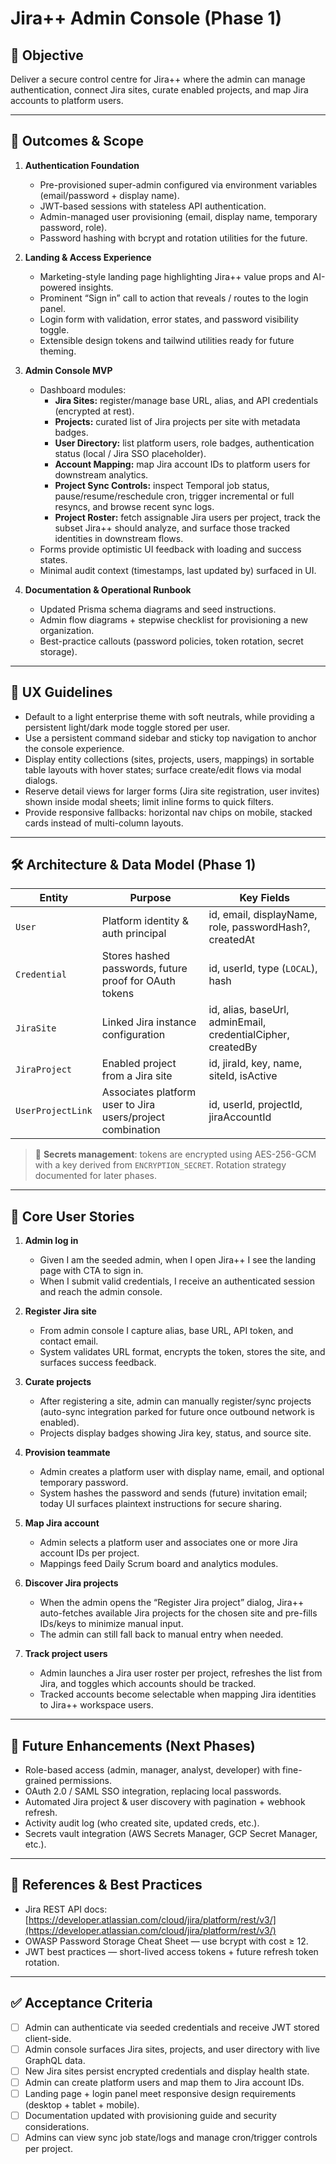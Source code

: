 


# Jira++ Admin Console (Phase 1)

## 🎯 Objective
Deliver a secure control centre for Jira++ where the admin can manage authentication, connect Jira sites, curate enabled projects, and map Jira accounts to platform users.

---

## 🧩 Outcomes & Scope

1. **Authentication Foundation**
   - Pre-provisioned super-admin configured via environment variables (email/password + display name).
   - JWT-based sessions with stateless API authentication.
   - Admin-managed user provisioning (email, display name, temporary password, role).
   - Password hashing with bcrypt and rotation utilities for the future.

2. **Landing & Access Experience**
   - Marketing-style landing page highlighting Jira++ value props and AI-powered insights.
   - Prominent “Sign in” call to action that reveals / routes to the login panel.
   - Login form with validation, error states, and password visibility toggle.
   - Extensible design tokens and tailwind utilities ready for future theming.

3. **Admin Console MVP**
   - Dashboard modules:
     - **Jira Sites:** register/manage base URL, alias, and API credentials (encrypted at rest).
     - **Projects:** curated list of Jira projects per site with metadata badges.
     - **User Directory:** list platform users, role badges, authentication status (local / Jira SSO placeholder).
     - **Account Mapping:** map Jira account IDs to platform users for downstream analytics.
     - **Project Sync Controls:** inspect Temporal job status, pause/resume/reschedule cron, trigger incremental or full resyncs, and browse recent sync logs.
     - **Project Roster:** fetch assignable Jira users per project, track the subset Jira++ should analyze, and surface those tracked identities in downstream flows.
   - Forms provide optimistic UI feedback with loading and success states.
   - Minimal audit context (timestamps, last updated by) surfaced in UI.

4. **Documentation & Operational Runbook**
   - Updated Prisma schema diagrams and seed instructions.
   - Admin flow diagrams + stepwise checklist for provisioning a new organization.
   - Best-practice callouts (password policies, token rotation, secret storage).

---

## 🎨 UX Guidelines

- Default to a light enterprise theme with soft neutrals, while providing a persistent light/dark mode toggle stored per user.
- Use a persistent command sidebar and sticky top navigation to anchor the console experience.
- Display entity collections (sites, projects, users, mappings) in sortable table layouts with hover states; surface create/edit flows via modal dialogs.
- Reserve detail views for larger forms (Jira site registration, user invites) shown inside modal sheets; limit inline forms to quick filters.
- Provide responsive fallbacks: horizontal nav chips on mobile, stacked cards instead of multi-column layouts.

---

## 🛠️ Architecture & Data Model (Phase 1)

| Entity             | Purpose                                                       | Key Fields |
|--------------------|---------------------------------------------------------------|------------|
| `User`             | Platform identity & auth principal                            | id, email, displayName, role, passwordHash?, createdAt |
| `Credential`       | Stores hashed passwords, future proof for OAuth tokens        | id, userId, type (`LOCAL`), hash |
| `JiraSite`         | Linked Jira instance configuration                            | id, alias, baseUrl, adminEmail, credentialCipher, createdBy |
| `JiraProject`      | Enabled project from a Jira site                              | id, jiraId, key, name, siteId, isActive |
| `UserProjectLink`  | Associates platform user to Jira users/project combination    | id, userId, projectId, jiraAccountId |

> 🔐 **Secrets management**: tokens are encrypted using AES-256-GCM with a key derived from `ENCRYPTION_SECRET`. Rotation strategy documented for later phases.

---

## 🚀 Core User Stories

1. **Admin log in**
   - Given I am the seeded admin, when I open Jira++ I see the landing page with CTA to sign in.
   - When I submit valid credentials, I receive an authenticated session and reach the admin console.

2. **Register Jira site**
   - From admin console I capture alias, base URL, API token, and contact email.
   - System validates URL format, encrypts the token, stores the site, and surfaces success feedback.

3. **Curate projects**
   - After registering a site, admin can manually register/sync projects (auto-sync integration parked for future once outbound network is enabled).
   - Projects display badges showing Jira key, status, and source site.

4. **Provision teammate**
   - Admin creates a platform user with display name, email, and optional temporary password.
   - System hashes the password and sends (future) invitation email; today UI surfaces plaintext instructions for secure sharing.

5. **Map Jira account**
   - Admin selects a platform user and associates one or more Jira account IDs per project.
   - Mappings feed Daily Scrum board and analytics modules.
6. **Discover Jira projects**
   - When the admin opens the “Register Jira project” dialog, Jira++ auto-fetches available Jira projects for the chosen site and pre-fills IDs/keys to minimize manual input.
   - The admin can still fall back to manual entry when needed.
7. **Track project users**
   - Admin launches a Jira user roster per project, refreshes the list from Jira, and toggles which accounts should be tracked.
   - Tracked accounts become selectable when mapping Jira identities to Jira++ workspace users.

---

## 🧱 Future Enhancements (Next Phases)

- Role-based access (admin, manager, analyst, developer) with fine-grained permissions.
- OAuth 2.0 / SAML SSO integration, replacing local passwords.
- Automated Jira project & user discovery with pagination + webhook refresh.
- Activity audit log (who created site, updated creds, etc.).
- Secrets vault integration (AWS Secrets Manager, GCP Secret Manager, etc.).

---

## 📘 References & Best Practices

- Jira REST API docs: [https://developer.atlassian.com/cloud/jira/platform/rest/v3/](https://developer.atlassian.com/cloud/jira/platform/rest/v3/)
- OWASP Password Storage Cheat Sheet — use bcrypt with cost ≥ 12.
- JWT best practices — short-lived access tokens + future refresh token rotation.

---

## ✅ Acceptance Criteria

- [ ] Admin can authenticate via seeded credentials and receive JWT stored client-side.
- [ ] Admin console surfaces Jira sites, projects, and user directory with live GraphQL data.
- [ ] New Jira sites persist encrypted credentials and display health state.
- [ ] Admin can create platform users and map them to Jira account IDs.
- [ ] Landing page + login panel meet responsive design requirements (desktop + tablet + mobile).
- [ ] Documentation updated with provisioning guide and security considerations.
- [ ] Admins can view sync job state/logs and manage cron/trigger controls per project.
